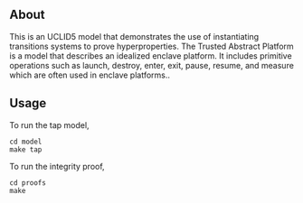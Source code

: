 ## About
This is an UCLID5 model that demonstrates the use of instantiating transitions systems to prove hyperproperties. The Trusted Abstract Platform is a model that describes an idealized enclave platform. It includes primitive operations such as launch, destroy, enter, exit, pause, resume, and measure which are often used in enclave platforms..

## Usage
To run the tap model,
```
cd model
make tap
```

To run the integrity proof,
```
cd proofs
make
```
